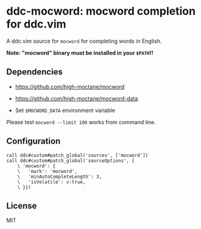 # ddc-mocword: mocword completion for ddc.vim

A ddc.vim source for `mocword` for completing words in English.

**Note: "mocword" binary must be installed in your `$PATH`!!**


## Dependencies

* https://github.com/high-moctane/mocword

* https://github.com/high-moctane/mocword-data

* Set `$MOCWORD_DATA` environment variable

Please test `mocword --limit 100` works from command line.


## Configuration

```vim
call ddc#custom#patch_global('sources', ['mocword'])
call ddc#custom#patch_global('sourceOptions', {
    \ 'mocword': {
    \   'mark': 'mocword',
    \   'minAutoCompleteLength': 3,
    \   'isVolatile': v:true,
    \ }})
```


## License

MIT
